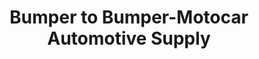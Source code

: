---
title: "Bumper to Bumper-Motocar Automotive Supply"
url: /olds/bumper-to-bumper-motocar-automotive-supply/
shop: car repair
---